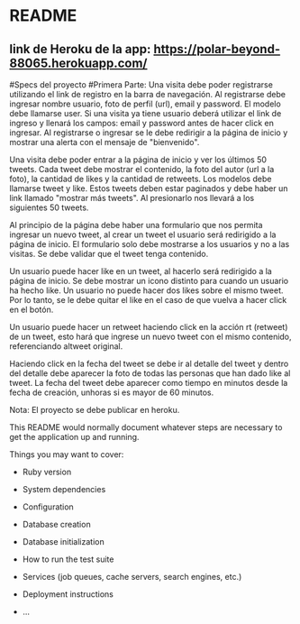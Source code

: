 # README

## link de Heroku de la app: https://polar-beyond-88065.herokuapp.com/

#Specs del proyecto
#Primera Parte:
Una visita debe poder registrarse utilizando el link de registro en la barra de navegación.
Al registrarse debe ingresar nombre usuario, foto de perfil (url), email y password.
El modelo debe llamarse user.
Si una visita ya tiene usuario deberá utilizar el link de ingreso y llenará los campos: email y password antes de hacer click en ingresar.
Al registrarse o ingresar se le debe redirigir a la página de inicio y mostrar una alerta con el mensaje de "bienvenido".

Una visita debe poder entrar a la página de inicio y ver los últimos 50 tweets.
Cada tweet debe mostrar el contenido, la foto del autor (url a la foto), la cantidad de likes y la cantidad de retweets.
Los modelos debe llamarse tweet y like.
Estos tweets deben estar paginados y debe haber un link llamado "mostrar más tweets". Al presionarlo nos llevará a los siguientes 50 tweets.

Al principio de la página debe haber una formulario que nos permita ingresar un nuevo tweet, al crear un tweet el usuario será redirigido a la página de inicio.
El formulario solo debe mostrarse a los usuarios y no a las visitas.
Se debe validar que el tweet tenga contenido.

Un usuario puede hacer like en un tweet, al hacerlo será redirigido a la página de inicio.
Se debe mostrar un icono distinto para cuando un usuario ha hecho like.
Un usuario no puede hacer dos likes sobre el mismo tweet. Por lo tanto, se le debe quitar el like en el caso de que vuelva a hacer click en el botón.

Un usuario puede hacer un retweet haciendo click en la acción rt (retweet) de un tweet, esto hará que ingrese un nuevo tweet con el mismo contenido, referenciando altweet original.

Haciendo click en la fecha del tweet se debe ir al detalle del tweet y dentro del detalle debe aparecer la foto de todas las personas que han dado like al tweet.
La fecha del tweet debe aparecer como tiempo en minutos desde la fecha de creación, unhoras si es mayor de 60 minutos.

Nota: El proyecto se debe publicar en heroku.


This README would normally document whatever steps are necessary to get the
application up and running.

Things you may want to cover:

* Ruby version

* System dependencies

* Configuration

* Database creation

* Database initialization

* How to run the test suite

* Services (job queues, cache servers, search engines, etc.)

* Deployment instructions

* ...
